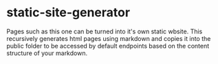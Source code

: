 # static-site-generator

Pages such as this one can be turned into it's own static wbsite. This recursively generates html pages using markdown and copies it into the public folder to be accessed by default endpoints based on the content structure of your markdown.